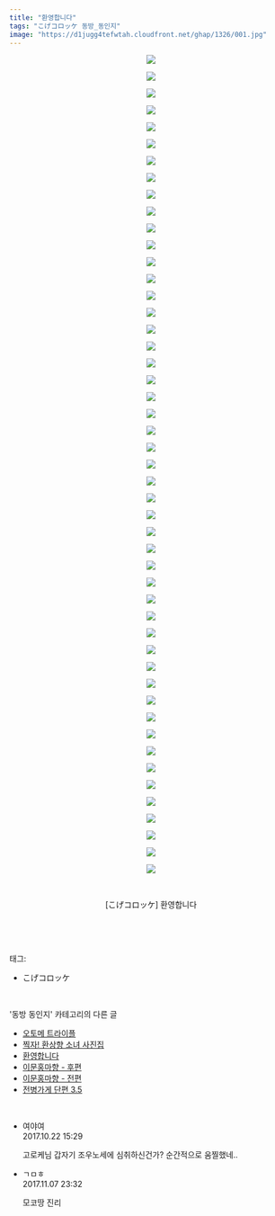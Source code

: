 ```yaml
---
title: "환영합니다"
tags: "こげコロッケ 동방_동인지"
image: "https://d1jugg4tefwtah.cloudfront.net/ghap/1326/001.jpg"
---
```

<div class="article">
<p style="text-align: center; clear: none; float: none;"><img src="{{ site.imgserver11 }}/ghap/1326/001.jpg"/></p>
<p style="text-align: center; clear: none; float: none;"><img src="{{ site.imgserver11 }}/ghap/1326/002.jpg"/></p>
<p style="text-align: center; clear: none; float: none;"><img src="{{ site.imgserver11 }}/ghap/1326/003.jpg"/></p>
<p style="text-align: center; clear: none; float: none;"><img src="{{ site.imgserver11 }}/ghap/1326/004.jpg"/></p>
<p style="text-align: center; clear: none; float: none;"><img src="{{ site.imgserver11 }}/ghap/1326/005.jpg"/></p>
<p style="text-align: center; clear: none; float: none;"><img src="{{ site.imgserver11 }}/ghap/1326/006.jpg"/></p>
<p style="text-align: center; clear: none; float: none;"><img src="{{ site.imgserver11 }}/ghap/1326/007.jpg"/></p>
<p style="text-align: center; clear: none; float: none;"><img src="{{ site.imgserver11 }}/ghap/1326/008.jpg"/></p>
<p style="text-align: center; clear: none; float: none;"><img src="{{ site.imgserver11 }}/ghap/1326/009.jpg"/></p>
<p style="text-align: center; clear: none; float: none;"><img src="{{ site.imgserver11 }}/ghap/1326/010.jpg"/></p>
<p style="text-align: center; clear: none; float: none;"><img src="{{ site.imgserver11 }}/ghap/1326/011.jpg"/></p>
<p style="text-align: center; clear: none; float: none;"><img src="{{ site.imgserver11 }}/ghap/1326/012.jpg"/></p>
<p style="text-align: center; clear: none; float: none;"><img src="{{ site.imgserver11 }}/ghap/1326/013.jpg"/></p>
<p style="text-align: center; clear: none; float: none;"><img src="{{ site.imgserver11 }}/ghap/1326/014.jpg"/></p>
<p style="text-align: center; clear: none; float: none;"><img src="{{ site.imgserver11 }}/ghap/1326/015.jpg"/></p>
<p style="text-align: center; clear: none; float: none;"><img src="{{ site.imgserver11 }}/ghap/1326/016.jpg"/></p>
<p style="text-align: center; clear: none; float: none;"><img src="{{ site.imgserver11 }}/ghap/1326/017.jpg"/></p>
<p style="text-align: center; clear: none; float: none;"><img src="{{ site.imgserver11 }}/ghap/1326/018.jpg"/></p>
<p style="text-align: center; clear: none; float: none;"><img src="{{ site.imgserver11 }}/ghap/1326/019.jpg"/></p>
<p style="text-align: center; clear: none; float: none;"><img src="{{ site.imgserver11 }}/ghap/1326/020.jpg"/></p>
<p style="text-align: center; clear: none; float: none;"><img src="{{ site.imgserver11 }}/ghap/1326/021.jpg"/></p>
<p style="text-align: center; clear: none; float: none;"><img src="{{ site.imgserver11 }}/ghap/1326/022.jpg"/></p>
<p style="text-align: center; clear: none; float: none;"><img src="{{ site.imgserver11 }}/ghap/1326/023.jpg"/></p>
<p style="text-align: center; clear: none; float: none;"><img src="{{ site.imgserver11 }}/ghap/1326/024.jpg"/></p>
<p style="text-align: center; clear: none; float: none;"><img src="{{ site.imgserver11 }}/ghap/1326/025.jpg"/></p>
<p style="text-align: center; clear: none; float: none;"><img src="{{ site.imgserver11 }}/ghap/1326/026.jpg"/></p>
<p style="text-align: center; clear: none; float: none;"><img src="{{ site.imgserver11 }}/ghap/1326/027.jpg"/></p>
<p style="text-align: center; clear: none; float: none;"><img src="{{ site.imgserver11 }}/ghap/1326/028.jpg"/></p>
<p style="text-align: center; clear: none; float: none;"><img src="{{ site.imgserver11 }}/ghap/1326/029.jpg"/></p>
<p style="text-align: center; clear: none; float: none;"><img src="{{ site.imgserver11 }}/ghap/1326/030.jpg"/></p>
<p style="text-align: center; clear: none; float: none;"><img src="{{ site.imgserver11 }}/ghap/1326/031.jpg"/></p>
<p style="text-align: center; clear: none; float: none;"><img src="{{ site.imgserver11 }}/ghap/1326/032.jpg"/></p>
<p style="text-align: center; clear: none; float: none;"><img src="{{ site.imgserver11 }}/ghap/1326/033.jpg"/></p>
<p style="text-align: center; clear: none; float: none;"><img src="{{ site.imgserver11 }}/ghap/1326/034.jpg"/></p>
<p style="text-align: center; clear: none; float: none;"><img src="{{ site.imgserver11 }}/ghap/1326/035.jpg"/></p>
<p style="text-align: center; clear: none; float: none;"><img src="{{ site.imgserver11 }}/ghap/1326/036.jpg"/></p>
<p style="text-align: center; clear: none; float: none;"><img src="{{ site.imgserver11 }}/ghap/1326/037.jpg"/></p>
<p style="text-align: center; clear: none; float: none;"><img src="{{ site.imgserver11 }}/ghap/1326/038.jpg"/></p>
<p style="text-align: center; clear: none; float: none;"><img src="{{ site.imgserver11 }}/ghap/1326/039.jpg"/></p>
<p style="text-align: center; clear: none; float: none;"><img src="{{ site.imgserver11 }}/ghap/1326/040.jpg"/></p>
<p style="text-align: center; clear: none; float: none;"><img src="{{ site.imgserver11 }}/ghap/1326/041.jpg"/></p>
<p style="text-align: center; clear: none; float: none;"><img src="{{ site.imgserver11 }}/ghap/1326/042.jpg"/></p>
<p style="text-align: center; clear: none; float: none;"><img src="{{ site.imgserver11 }}/ghap/1326/043.jpg"/></p>
<p style="text-align: center; clear: none; float: none;"><img src="{{ site.imgserver11 }}/ghap/1326/044.jpg"/></p>
<p style="text-align: center; clear: none; float: none;"><img src="{{ site.imgserver11 }}/ghap/1326/045.jpg"/></p>
<p style="text-align: center; clear: none; float: none;"><img src="{{ site.imgserver11 }}/ghap/1326/046.jpg"/></p>
<p style="text-align: center; clear: none; float: none;"><img src="{{ site.imgserver11 }}/ghap/1326/047.jpg"/></p>
<p style="text-align: center; clear: none; float: none;"><img src="{{ site.imgserver11 }}/ghap/1326/048.jpg"/></p>
<p style="text-align: center; clear: none; float: none;"><img src="{{ site.imgserver11 }}/ghap/1326/049.jpg"/></p>
<p style="text-align: center; clear: none; float: none;"><br/></p>
<p style="text-align: center; clear: none; float: none;">[こげコロッケ] 환영합니다</p>
<p><br/></p>
</div><br/>
<div class="tagTrail">
<p>태그: </p>
<ul>
<li>こげコロッケ</li>
</ul>
</div><br/>
<div class="another">
<p>'동방 동인지' 카테고리의 다른 글</p>
<ul>
<li><a href="/ghap_1328">오토메 트라이플</a></li>
<li><a href="/ghap_1327">찍자! 환상향 소녀 사진집</a></li>
<li><a href="/ghap_1326">환영합니다</a></li>
<li><a href="/ghap_1325">이문홍마향 - 후편</a></li>
<li><a href="/ghap_1324">이문홍마향 - 전편</a></li>
<li><a href="/ghap_1322">전병가게 단편 3.5</a></li>
</ul>
</div><br/>
<div class="cb_module cb_fluid">
<div class="cb_wrt cb_profile">
<div class="comment">
<ul>
<li class="cb_thumb_off" id="comment15111812">
<div class="cb_comment_area">
<div class="cb_info_area">
<div class="cb_section">
<span class="cb_nick_name">여야여</span>
</div>
<div class="cb_section">
<span class="cb_date">2017.10.22 15:29 </span>
</div>
</div>
<div class="cb_dsc_comment">
<p class="cb_dsc">
											고로케님 갑자기 조우노세에 심취하신건가? 순간적으로 움찔했네..
										</p>
</div>
</div></li>
<li class="cb_thumb_off" id="comment15124897">
<div class="cb_comment_area">
<div class="cb_info_area">
<div class="cb_section">
<span class="cb_nick_name">ㄱㅁㅎ</span>
</div>
<div class="cb_section">
<span class="cb_date">2017.11.07 23:32 </span>
</div>
</div>
<div class="cb_dsc_comment">
<p class="cb_dsc">
											모코땅 진리
										</p>
</div>
</div></li>
</ul>
</div>
</div><!-- commentList close -->
</div><br/>
